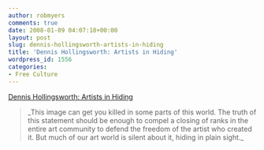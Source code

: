 ```yaml
---
author: robmyers
comments: true
date: 2008-01-09 04:07:18+00:00
layout: post
slug: dennis-hollingsworth-artists-in-hiding
title: 'Dennis Hollingsworth: Artists in Hiding'
wordpress_id: 1556
categories:
- Free Culture
---
```


[Dennis Hollingsworth: Artists in Hiding](http://www.dennishollingsworth.us/archives/001665.html)  
  
  


<blockquote>_This image can get you killed in some parts of this world. The truth of this statement should be enough to compel a closing of ranks in the entire art community to defend the freedom of the artist who created it. But much of our art world is silent about it, hiding in plain sight._</blockquote>

  


